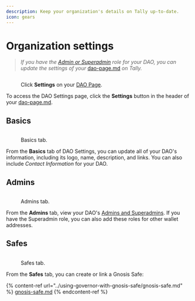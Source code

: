 ```yaml
---
description: Keep your organization's details on Tally up-to-date.
icon: gears
---
```


# Organization settings

> _If you have the_ [_Admin or Superadmin_](dao-admins.md) _role for your DAO, you can update the settings of your_ [dao-page.md](../../tally-features/navigating-the-tally-platform/dao-page.md "mention") _on Tally._

<figure><img src="../../.gitbook/assets/CleanShot 2023-02-22 at 20.11.49@2x.png" alt=""><figcaption><p>Click <strong>Settings</strong> on your <a href="../../tally-features/navigating-the-tally-platform/dao-page.md">DAO Page</a>.</p></figcaption></figure>

To access the DAO Settings page, click the **Settings** button in the header of your [dao-page.md](../../tally-features/navigating-the-tally-platform/dao-page.md "mention").

## Basics

<figure><img src="../../.gitbook/assets/CleanShot 2023-02-22 at 20.17.19@2x.png" alt=""><figcaption><p>Basics tab.</p></figcaption></figure>

From the **Basics** tab of DAO Settings, you can update all of your DAO's information, including its logo, name, description, and links. You can also include _Contact Information_ for your DAO.

## Admins

<figure><img src="../../.gitbook/assets/CleanShot 2023-02-22 at 20.21.13@2x.png" alt=""><figcaption><p>Admins tab.</p></figcaption></figure>

From the **Admins** tab, view your DAO's [Admins and Superadmins](dao-admins.md). If you have the Superadmin role, you can also add these roles for other wallet addresses.

## Safes

<figure><img src="../../.gitbook/assets/CleanShot 2023-02-22 at 20.24.06@2x.png" alt=""><figcaption><p>Safes tab.</p></figcaption></figure>

From the **Safes** tab, you can create or link a Gnosis Safe:&#x20;

{% content-ref url="../using-governor-with-gnosis-safe/gnosis-safe.md" %}
[gnosis-safe.md](../using-governor-with-gnosis-safe/gnosis-safe.md)
{% endcontent-ref %}
